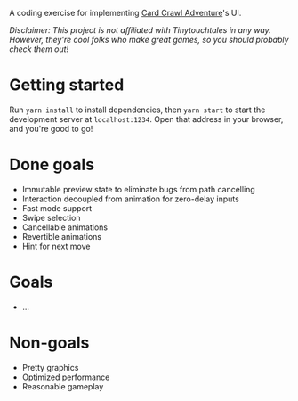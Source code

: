A coding exercise for implementing [Card Crawl Adventure](http://adventure.cardcrawl.com)'s UI.

_Disclaimer: This project is not affiliated with Tinytouchtales in any way. However, they're cool folks who make great games, so you should probably check them out!_

# Getting started

Run `yarn install` to install dependencies, then `yarn start` to start the development server at
`localhost:1234`. Open that address in your browser, and you're good to go! 

# Done goals
- Immutable preview state to eliminate bugs from path cancelling
- Interaction decoupled from animation for zero-delay inputs
- Fast mode support
- Swipe selection
- Cancellable animations
- Revertible animations
- Hint for next move

# Goals
- ...

# Non-goals
- Pretty graphics
- Optimized performance
- Reasonable gameplay
